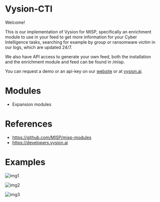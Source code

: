 # Vysion-CTI


Welcome!

This is our implementation of Vysion for MISP, specifically an enrichment module to use in your feed to get more information for your Cyber Intelligence tasks, searching for example by group or ransomware victim in our logs, which are updated 24/7. 

We also have API access to generate your own feed, both the installation and the enrichment module and feed can be found in /misp.

You can request a demo or an api-key on our [website](https://byronlabs.io) or at [vysion.ai](https://vysion.ai).

# Modules

- Expansion modules


# References

- https://github.com/MISP/misp-modules
- https://developers.vysion.ai

# Examples

![img1](https://github.com/ByronLabs/vysion-cti/assets/38075180/cc588609-3e60-427f-8ae4-1c1d13048abb)


![img2](https://github.com/ByronLabs/vysion-cti/assets/38075180/c3e1694a-4570-4084-bb7c-0ce1952622b4)


![img3](https://github.com/ByronLabs/vysion-cti/assets/38075180/47510b1c-2b7f-48ee-8845-e99818f29fdf)
